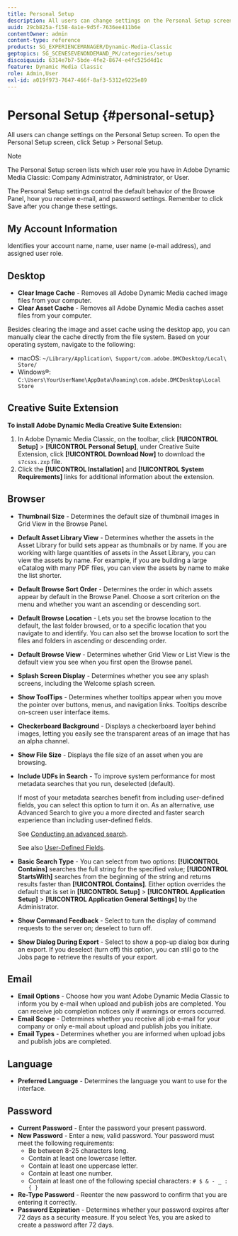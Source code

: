 ```yaml
---
title: Personal Setup
description: All users can change settings on the Personal Setup screen of Adobe Dynamic Media Classic.
uuid: 29cb825a-f158-4a1e-9d5f-7636ee411b6e
contentOwner: admin
content-type: reference
products: SG_EXPERIENCEMANAGER/Dynamic-Media-Classic
geptopics: SG_SCENESEVENONDEMAND_PK/categories/setup
discoiquuid: 6314e7b7-5bde-4fe2-8674-e4fc525d4d1c
feature: Dynamic Media Classic
role: Admin,User
exl-id: a019f973-7647-466f-8af3-5312e9225e89
---
```

# Personal Setup {#personal-setup}

All users can change settings on the Personal Setup screen. To open the Personal Setup screen, click Setup > Personal Setup.

>[!NOTE]
>
>The Personal Setup screen lists which user role you have in Adobe Dynamic Media Classic: Company Administrator, Administrator, or User.

The Personal Setup settings control the default behavior of the Browse Panel, how you receive e-mail, and password settings. Remember to click Save after you change these settings.

## My Account Information

Identifies your account name, name, user name (e-mail address), and assigned user role.

## Desktop

* **Clear Image Cache** - Removes all Adobe Dynamic Media cached image files from your computer.
* **Clear Asset Cache** - Removes all Adobe Dynamic Media caches asset files from your computer.

Besides clearing the image and asset cache using the desktop app, you can manually clear the cache directly from the file system. Based on your operating system, navigate to the following:

* macOS: `~/Library/Application\ Support/com.adobe.DMCDesktop/Local\ Store/`
* Windows®: `C:\Users\YourUserName\AppData\Roaming\com.adobe.DMCDesktop\Local Store`

## Creative Suite Extension

**To install Adobe Dynamic Media Creative Suite Extension:**

1. In Adobe Dynamic Media Classic, on the toolbar, click **[!UICONTROL Setup]** > **[!UICONTROL Personal Setup]**, under Creative Suite Extension, click **[!UICONTROL Download Now]** to download the `s7csxs.zxp` file. 
1. Click the **[!UICONTROL Installation]** and **[!UICONTROL System Requirements]** links for additional information about the extension.

<!--    A readme file is included at the root of the unzipped file to provide you with additional information about the extension.

1. Depending on your installed operating system, do one of the following: -->

<!-- #### Windows

|If you are running|Do this|
|--- |--- |
|Adobe Illustrator 18 in Adobe Creative Cloud 2014|<ul><li>From the root of the unzipped folder, click CC-2014.</li><li>Depending on the bit version of Adobe Illustrator that you are using, click win32 or win64.</li><li>Click libraries > flame, and then copy `aflame.dll` to Adobe Illustrator's executable folder. For example, `C:\Program Files\Adobe\Adobe Illustrator CC 2014\Support Files\Contents\Windows`. </li></ul><br/>**Note**: This example path is for the 64-bit location; the 32-bit location may fall under Program Files (x86) instead. <br/><ul><li>Return to the same libraries folder, click flamingo, and then copy `aflamingo.dll` to the same Adobe Illustrator executable folder that you used in the previous step. </li><li>Return to the win32 or win64 folder that you selected in step 2, and then copy `AdobeS7FXGFileFormat.aip` to Adobe Illustrator's plug-ins folder. For example, `C:\Program Files\Adobe\Adobe Illustrator CC 2014\Plug-ins\Illustrator Formats`. </li></ul> <br/>**Note**: This example path is for the 64-bit location; the 32-bit location may fall under Program Files (x86) instead.|
|Adobe Illustrator 17 in Adobe Creative Cloud|<ul><li>From the root of the unzipped folder, click CC. </li><li>Depending on the bit version of Adobe Illustrator that you are using, click win32 or win64.</li><li> Copy `AdobeS7FXGFileFormat.aip` to Adobe Illustrator's plug-ins folder. For example, `C:\Program Files\Adobe\Adobe Illustrator CC (64 Bit)\Plug-ins\Illustrator Formats`.</li></ul><br/>**Note**: This example path is for the 64-bit location; the 32-bit location may fall under Program Files (x86) instead.|
|Adobe Illustrator 16 in Adobe Creative Suite 6|<ul><li>From the root of the unzipped folder, click 6.0. </li><li>Depending on the bit version of Adobe Illustrator that you are using, click win32 or win64. </li><li>Copy AdobeS7FXGFileFormat.aip to Adobe Illustrator's plug-ins folder. For example, `C:\Program Files\Adobe\Adobe Illustrator CS6 (64 Bit)\Plug-ins\Illustrator Formats`.</li></ul><br/>**Note**: This example path is for the 64-bit location; the 32-bit location may fall under Program Files (x86) instead.|

#### Mac

|If you are running|Do this|
|--- |--- |
|Adobe Illustrator 18 in Adobe Creative Cloud 2014|<ul><li>From the root of the unzipped folder, click CC-2014 > mac64.</li><li>Click libraries > flame, and then copy the `aflame.framework` folder to Adobe Illustrator package contents folder. For example, `/Applications/Adobe Illustrator CC 2014/ Illustrator.app/Contents/Frameworks/`. (To open Adobe Illustrator’s package contents folder, right-click on the Adobe illustrator CC 2014 icon and click Show Package Contents from context menu).</li><li>Return to the same libraries folder, click `flamingo`, and then copy the `aflamingo.framework` folder to the same Adobe Illustrator package contents folder that you used in the previous step.</li><li>Return to the mac64 folder that you selected in step 1, and then copy the `AdobeS7FXGFileFormat.aip` folder to Adobe Illustrator’s plug-in folder. For example, `/Applications/Adobe Illustrator CC 2014/Plug-ins/Illustrator Formats/`.</li></ul><br/>|
|Adobe Illustrator 17 in Adobe Creative Cloud|<ul><li>From the root of the unzipped folder, click CC > mac64</li><li>Copy the `AdobeS7FXGFileFormat.aip` folder to Adobe Illustrator’s plug-in folder. For example, `/Applications/Adobe Illustrator CC/Plug-ins/Illustrator Formats/`.</li></ul><br/>|
|Adobe Illustrator 16 in Adobe Creative Suite 6|<ul><li>From the root of the unzipped folder, click 6.0 > mac64</li><li>Copy the `AdobeS7FXGFileFormat.aip` folder to Adobe Illustrator’s plug-in folder. For example, `/Applications/Adobe Illustrator CS6/Plug-ins/Illustrator Formats/`.</li></ul>|

The plug-in is now available for you to use in Adobe Illustrator. -->

## Browser

* **Thumbnail Size** - Determines the default size of thumbnail images in Grid View in the Browse Panel.
* **Default Asset Library View** - Determines whether the assets in the Asset Library for build sets appear as thumbnails or by name. If you are working with large quantities of assets in the Asset Library, you can view the assets by name. For example, if you are building a large eCatalog with many PDF files, you can view the assets by name to make the list shorter.
* **Default Browse Sort Order** - Determines the order in which assets appear by default in the Browse Panel. Choose a sort criterion on the menu and whether you want an ascending or descending sort.
* **Default Browse Location** - Lets you set the browse location to the default, the last folder browsed, or to a specific location that you navigate to and identify. You can also set the browse location to sort the files and folders in ascending or descending order.
* **Default Browse View** - Determines whether Grid View or List View is the default view you see when you first open the Browse panel.
* **Splash Screen Display** - Determines whether you see any splash screens, including the Welcome splash screen.
* **Show ToolTips** - Determines whether tooltips appear when you move the pointer over buttons, menus, and navigation links. Tooltips describe on-screen user interface items.
* **Checkerboard Background** - Displays a checkerboard layer behind images, letting you easily see the transparent areas of an image that has an alpha channel.
* **Show File Size** - Displays the file size of an asset when you are browsing.
* **Include UDFs in Search** - To improve system performance for most metadata searches that you run, deselected (default).

  If most of your metadata searches benefit from including user-defined fields, you can select this option to turn it on. As an alternative, use Advanced Search to give you a more directed and faster search experience than including user-defined fields.

  See [Conducting an advanced search](searching-assets.md#conducting_an_advanced_search).

  See also [User-Defined Fields](application-setup.md#user_defined_fields).

* **Basic Search Type** - You can select from two options: **[!UICONTROL Contains]** searches the full string for the specified value; **[!UICONTROL StartsWith]** searches from the beginning of the string and returns results faster than **[!UICONTROL Contains]**. Either option overrides the default that is set in **[!UICONTROL Setup]** > **[!UICONTROL Application Setup]** > **[!UICONTROL Application General Settings]** by the Administrator.
* **Show Command Feedback** - Select to turn the display of command requests to the server on; deselect to turn off.
* **Show Dialog During Export** - Select to show a pop-up dialog box during an export. If you deselect (turn off) this option, you can still go to the Jobs page to retrieve the results of your export.

## Email

* **Email Options** - Choose how you want Adobe Dynamic Media Classic to inform you by e-mail when upload and publish jobs are completed. You can receive job completion notices only if warnings or errors occurred.
* **Email Scope** - Determines whether you receive all job e-mail for your company or only e-mail about upload and publish jobs you initiate.
* **Email Types** - Determines whether you are informed when upload jobs and publish jobs are completed.

## Language

* **Preferred Language** - Determines the language you want to use for the interface.

## Password

* **Current Password** - Enter the password your present password.
* **New Password** - Enter a new, valid password. Your password must meet the following requirements:
  * Be between 8-25 characters long.
  * Contain at least one lowercase letter.
  * Contain at least one uppercase letter.
  * Contain at least one number.
  * Contain at least one of the following special characters: `# $ & - _ : { }`
* **Re-Type Password** - Reenter the new password to confirm that you are entering it correctly.
* **Password Expiration** - Determines whether your password expires after 72 days as a security measure. If you select Yes, you are asked to create a password after 72 days.
